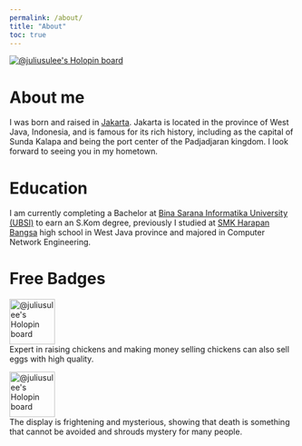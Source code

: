 ```yaml
---
permalink: /about/
title: "About"
toc: true
---
```


<a href="https://holopin.io/@juliusulee"><img title="🦖 Holopin" src="https://holopin.me/juliusulee" alt="@juliusulee&#39;s Holopin board"></a>

About me
======
I was born and raised in [Jakarta](https://goo.gl/maps/Ht178nYrYi4pYYDN8). Jakarta is located in the province of West Java, Indonesia, and is famous for its rich history, including as the capital of Sunda Kalapa and being the port center of the Padjadjaran kingdom. I look forward to seeing you in my hometown.

Education
======
I am currently completing a Bachelor at [Bina Sarana Informatika University (UBSI)](https://goo.gl/maps/SeYPofUEBUFnR2xr6) to earn an S.Kom degree, previously I studied at [SMK Harapan Bangsa](https://goo.gl/maps/jZExCzgEMXzYFkgy7) high school in West Java province and majored in Computer Network Engineering.

Free Badges
======

<a href="https://holopin.io/collect/clioh106o40260fmmpqmskemi"><img title="🦖 Secret" src="https://github.com/Julius-Ulee/School-Programs/assets/61336116/24ad6b1e-d9a5-4bdc-8888-bf27ab07bf80" height="80" width="80" alt="@juliusulee&#39;s Holopin board"></a><br>
Expert in raising chickens and making money selling chickens can also sell eggs with high quality.

<a href="https://holopin.io/collect/cll0hzflb36000fmjkv6mqc0a"><img title="🦖 Secret" src="https://github.com/Julius-Ulee/School-Programs/assets/61336116/4ecbc731-b46d-468e-a98c-f4f88f16f672" height="80" width="80" alt="@juliusulee&#39;s Holopin board"></a><br>
The display is frightening and mysterious, showing that death is something that cannot be avoided and shrouds mystery for many people.
